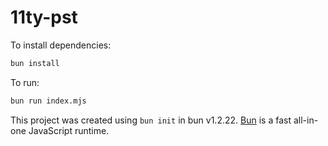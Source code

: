 # 11ty-pst

To install dependencies:

```bash
bun install
```

To run:

```bash
bun run index.mjs
```

This project was created using `bun init` in bun v1.2.22. [Bun](https://bun.com) is a fast all-in-one JavaScript runtime.

